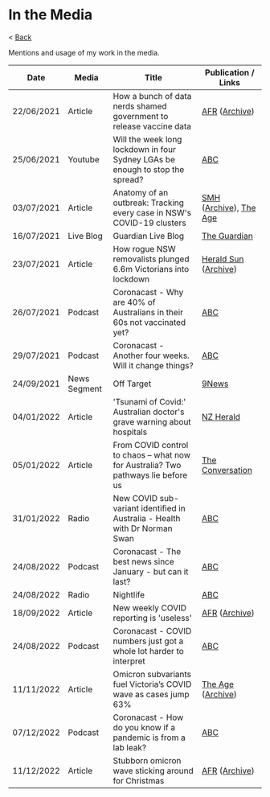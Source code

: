 # In the Media

< [Back](README.md)

Mentions and usage of my work in the media.

| Date | Media | Title | Publication / Links |
|---|---|---|---|
| 22/06/2021 | Article | How a bunch of data nerds shamed government to release vaccine data | [AFR](https://www.afr.com/policy/health-and-education/how-a-bunch-of-data-nerds-shamed-government-to-release-vaccine-data-20210622-p5835p) ([Archive](https://archive.is/tWtNc)) |
| 25/06/2021 | Youtube | Will the week long lockdown in four Sydney LGAs be enough to stop the spread? | [ABC](https://www.youtube.com/watch?v=nEIPPPBhy6w) |
| 03/07/2021 | Article | Anatomy of an outbreak: Tracking every case in NSW's COVID-19 clusters | [SMH](https://www.smh.com.au/national/nsw/anatomy-of-an-outbreak-tracking-every-case-in-nsw-s-covid-19-clusters-20210702-p5868l.html) ([Archive](https://archive.is/6Mg31)), [The Age](https://www.theage.com.au/national/nsw/anatomy-of-an-outbreak-tracking-every-case-in-nsw-s-covid-19-clusters-20210702-p5868l.html) |
| 16/07/2021 | Live Blog | Guardian Live Blog | [The Guardian](https://www.theguardian.com/australia-news/live/2021/jul/16/covid-australia-live-update-melbourne-sydney-lockdown-national-cabinet-daniel-andrews-gladys-berejiklian-coronavirus?page=with:block-60f104658f08331a6b2888f8#block-60f104658f08331a6b2888f8) |
| 23/07/2021 | Article | How rogue NSW removalists plunged 6.6m Victorians into lockdown | [Herald Sun](https://www.heraldsun.com.au/coronavirus/how-rogue-nsw-removalists-plunged-66m-victorians-into-lockdown/news-story/bfa24456e7a7cf4ccc320b0615b0c42e) ([Archive](https://archive.is/RbDKI)) |
| 26/07/2021 | Podcast | Coronacast - Why are 40% of Australians in their 60s not vaccinated yet? | [ABC](https://www.abc.net.au/radio/programs/coronacast/why-are-40-of-australians-in-their-60s-not-vaccinated-yet/13469632) |
| 29/07/2021 | Podcast | Coronacast - Another four weeks. Will it change things? | [ABC](https://www.abc.net.au/radio/programs/coronacast/another-four-weeks-will-it-change-things/13474244) |
| 24/09/2021 | News Segment | Off Target | [9News](https://twitter.com/9NewsMelb/status/1441314876308156423) |
| 04/01/2022 | Article | 'Tsunami of Covid:' Australian doctor's grave warning about hospitals | [NZ Herald](https://www.nzherald.co.nz/world/tsunami-of-covid-australian-doctors-grave-warning-about-hospitals/66CR5BHYMMANTTD5LHG7LKDOJM/) |
| 05/01/2022 | Article | From COVID control to chaos – what now for Australia? Two pathways lie before us | [The Conversation](https://theconversation.com/from-covid-control-to-chaos-what-now-for-australia-two-pathways-lie-before-us-174325) |
| 31/01/2022 | Radio | New COVID sub-variant identified in Australia - Health with Dr Norman Swan | [ABC](https://www.abc.net.au/radionational/programs/breakfast/new-covid-sub-variant-health-with-dr-norman-swan/13733914) |
| 24/08/2022 | Podcast | Coronacast - The best news since January - but can it last? | [ABC](https://www.abc.net.au/radio/programs/coronacast/the-best-news-since-january-but-can-it-last/101360990) |
| 24/08/2022 | Radio | Nightlife | [ABC](https://www.abc.net.au/radio/programs/nightlife/nightlife/14023824) |
| 18/09/2022 | Article | New weekly COVID reporting is 'useless' | [AFR](https://www.afr.com/policy/health-and-education/new-weekly-covid-reporting-is-useless-20220918-p5biy5) ([Archive](https://archive.ph/PdX2i)) |
| 24/08/2022 | Podcast | Coronacast - COVID numbers just got a whole lot harder to interpret | [ABC](https://www.abc.net.au/radio/programs/coronacast/covid-numbers-just-got-a-whole-lot-harder-to-interpret/101454620) |
| 11/11/2022 | Article | Omicron subvariants fuel Victoria’s COVID wave as cases jump 63% | [The Age](https://www.theage.com.au/national/victoria/omicron-subvariants-fuel-victoria-s-covid-wave-as-cases-jump-63-per-cent-20221111-p5bxjj.html) ([Archive](https://archive.ph/5rN34)) |
| 07/12/2022 | Podcast | Coronacast - How do you know if a pandemic is from a lab leak? | [ABC](https://www.abc.net.au/radio/programs/coronacast/how-do-you-know-if-a-pandemic-is-from-a-lab-leak/101738642) |
| 11/12/2022 | Article | Stubborn omicron wave sticking around for Christmas | [AFR](https://www.afr.com/policy/health-and-education/stubborn-omicron-wave-sticking-around-for-christmas-20221209-p5c56e) ([Archive](https://archive.vn/dSdJa)) |
